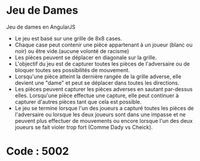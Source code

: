 # Jeu de Dames
Jeu de dames en AngularJS

- Le jeu est basé sur une grille de 8x8 cases.
- Chaque case peut contenir une pièce appartenant à un joueur (blanc ou noir) ou être vide.(aucune volonté de racisme)
- Les pièces peuvent se déplacer en diagonale sur la grille.
- L'objectif du jeu est de capturer toutes les pièces de l'adversaire ou de bloquer toutes ses possibilités de mouvement.
- Lorsqu'une pièce atteint la dernière rangée de la grille adverse, elle devient une "dame" et peut se déplacer dans toutes les directions.
- Les pièces peuvent capturer les pièces adverses en sautant par-dessus elles. Lorsqu'une pièce effectue une capture, elle peut continuer à capturer d'autres pièces tant que cela est possible.
- Le jeu se termine lorsque l'un des joueurs a capturé toutes les pièces de l'adversaire ou lorsque les deux joueurs sont dans une impasse et ne peuvent plus effectuer de mouvements ou encore lorsque l'un des deux joueurs se fait violer trop fort (Comme Dady vs Cheick).

<h1>Code : 5002 </h1>
